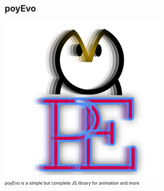 poyEvo
======
![poyEvo logo](./logos/poyEvo.png?raw=true)

poyEvo is a simple but complete JS library for animation and more
